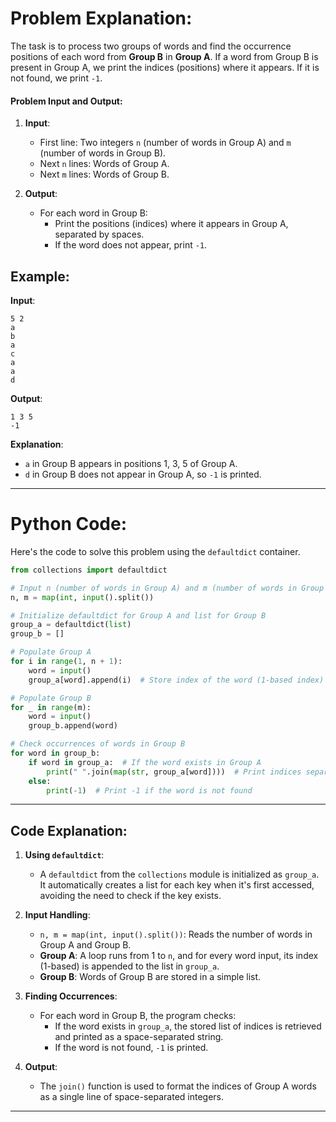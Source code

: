 # Problem Explanation:
The task is to process two groups of words and find the occurrence positions of each word from **Group B** in **Group A**. If a word from Group B is present in Group A, we print the indices (positions) where it appears. If it is not found, we print `-1`.



#### Problem Input and Output:
1. **Input**:
   - First line: Two integers `n` (number of words in Group A) and `m` (number of words in Group B).
   - Next `n` lines: Words of Group A.
   - Next `m` lines: Words of Group B.

2. **Output**:
   - For each word in Group B:
     - Print the positions (indices) where it appears in Group A, separated by spaces.
     - If the word does not appear, print `-1`.

## Example:
**Input**:
```
5 2
a
b
a
c
a
a
d
```
**Output**:
```
1 3 5
-1
```

**Explanation**:
- `a` in Group B appears in positions 1, 3, 5 of Group A.
- `d` in Group B does not appear in Group A, so `-1` is printed.

---

# Python Code:
Here's the code to solve this problem using the `defaultdict` container.

```python
from collections import defaultdict

# Input n (number of words in Group A) and m (number of words in Group B)
n, m = map(int, input().split())

# Initialize defaultdict for Group A and list for Group B
group_a = defaultdict(list)
group_b = []

# Populate Group A
for i in range(1, n + 1):
    word = input()
    group_a[word].append(i)  # Store index of the word (1-based index)

# Populate Group B
for _ in range(m):
    word = input()
    group_b.append(word)

# Check occurrences of words in Group B
for word in group_b:
    if word in group_a:  # If the word exists in Group A
        print(" ".join(map(str, group_a[word])))  # Print indices separated by spaces
    else:
        print(-1)  # Print -1 if the word is not found
```

---

## Code Explanation:

1. **Using `defaultdict`**:
   - A `defaultdict` from the `collections` module is initialized as `group_a`. It automatically creates a list for each key when it's first accessed, avoiding the need to check if the key exists.

2. **Input Handling**:
   - `n, m = map(int, input().split())`: Reads the number of words in Group A and Group B.
   - **Group A**: A loop runs from 1 to `n`, and for every word input, its index (1-based) is appended to the list in `group_a`.
   - **Group B**: Words of Group B are stored in a simple list.

3. **Finding Occurrences**:
   - For each word in Group B, the program checks:
     - If the word exists in `group_a`, the stored list of indices is retrieved and printed as a space-separated string.
     - If the word is not found, `-1` is printed.

4. **Output**:
   - The `join()` function is used to format the indices of Group A words as a single line of space-separated integers.

---

